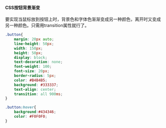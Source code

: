 #### CSS按钮背景渐变

要实现当鼠标放到按钮上时，背景色和字体色渐渐变成另一种颜色，离开时又变成另一种颜色。只需用transition属性就行了。

```css
.button{
    margin: 20px auto;
    line-height: 50px;
    width: 150px;
    height: 50px;
    display: block;
    text-decoration: none;
    font-weight: 100;
    font-size: 20px;
    border-radius: 5px;
    color: #B4B4B5;
    background: #333337;
    text-align: center;
    transition: all 900ms;
}

.button:hover{  
    background:#434346;
    color: #F0F0F0;
}
```

